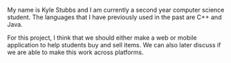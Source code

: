 My name is Kyle Stubbs and I am currently a second year computer science student. The languages that I have previously used in the past are C++ and Java.

For this project, I think that we should either make a web or mobile application to help students buy and sell items. We can also later discuss if we are able to make this work across platforms.
